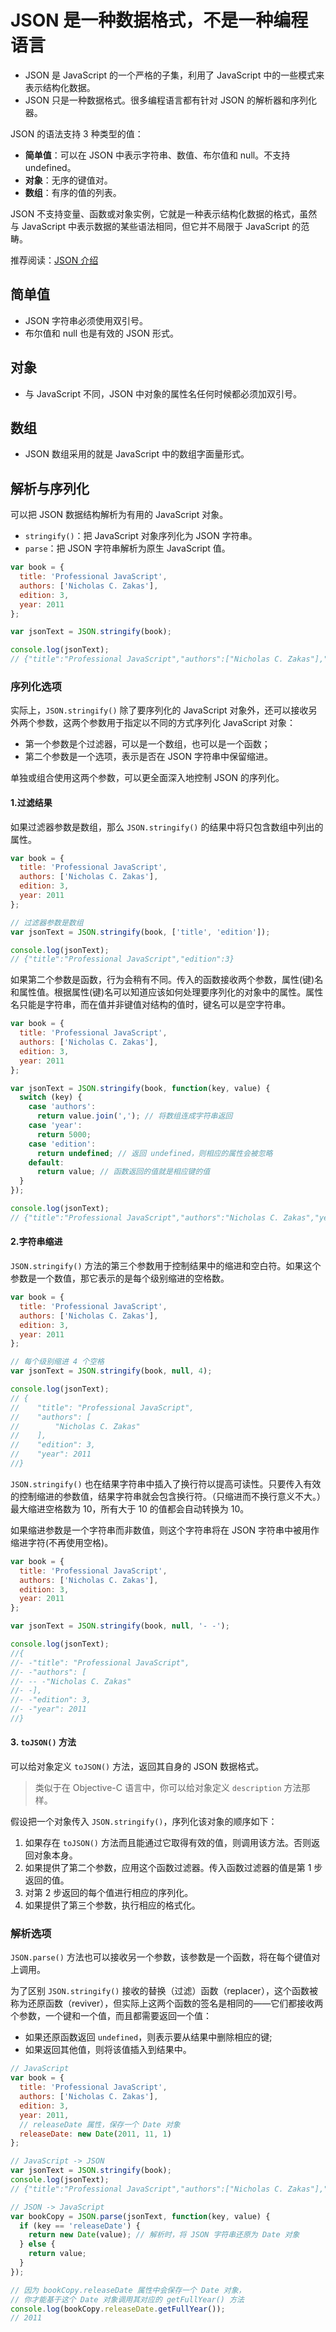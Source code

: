 # JSON 是一种数据格式，不是一种编程语言

* JSON 是 JavaScript 的一个严格的子集，利用了 JavaScript 中的一些模式来表示结构化数据。
* JSON 只是一种数据格式。很多编程语言都有针对 JSON 的解析器和序列化器。


JSON 的语法支持 3 种类型的值：
* **简单值**：可以在 JSON 中表示字符串、数值、布尔值和 null。不支持 undefined。
* **对象**：无序的键值对。
* **数组**：有序的值的列表。

JSON 不支持变量、函数或对象实例，它就是一种表示结构化数据的格式，虽然与 JavaScript 中表示数据的某些语法相同，但它并不局限于 JavaScript 的范畴。

推荐阅读：[JSON 介绍](http://www.json.org/json-zh.html)

## 简单值

* JSON 字符串必须使用双引号。
* 布尔值和 null 也是有效的 JSON 形式。


## 对象
* 与 JavaScript 不同，JSON 中对象的属性名任何时候都必须加双引号。


## 数组
* JSON 数组采用的就是 JavaScript 中的数组字面量形式。


## 解析与序列化

可以把 JSON 数据结构解析为有用的 JavaScript 对象。


* `stringify()`：把 JavaScript 对象序列化为 JSON 字符串。
* `parse`：把 JSON 字符串解析为原生 JavaScript 值。

```javascript
var book = {
  title: 'Professional JavaScript',
  authors: ['Nicholas C. Zakas'],
  edition: 3,
  year: 2011
};

var jsonText = JSON.stringify(book);

console.log(jsonText);
// {"title":"Professional JavaScript","authors":["Nicholas C. Zakas"],"edition":3,"year":2011}
```


### 序列化选项

实际上，`JSON.stringify()` 除了要序列化的 JavaScript 对象外，还可以接收另外两个参数，这两个参数用于指定以不同的方式序列化 JavaScript 对象：
* 第一个参数是个过滤器，可以是一个数组，也可以是一个函数；
* 第二个参数是一个选项，表示是否在 JSON 字符串中保留缩进。

单独或组合使用这两个参数，可以更全面深入地控制 JSON 的序列化。

#### 1.过滤结果

如果过滤器参数是数组，那么 `JSON.stringify()` 的结果中将只包含数组中列出的属性。

```javascript
var book = {
  title: 'Professional JavaScript',
  authors: ['Nicholas C. Zakas'],
  edition: 3,
  year: 2011
};

// 过滤器参数是数组
var jsonText = JSON.stringify(book, ['title', 'edition']);

console.log(jsonText);
// {"title":"Professional JavaScript","edition":3}
```

如果第二个参数是函数，行为会稍有不同。传入的函数接收两个参数，属性(键)名和属性值。根据属性(键)名可以知道应该如何处理要序列化的对象中的属性。属性名只能是字符串，而在值并非键值对结构的值时，键名可以是空字符串。

```javascript
var book = {
  title: 'Professional JavaScript',
  authors: ['Nicholas C. Zakas'],
  edition: 3,
  year: 2011
};

var jsonText = JSON.stringify(book, function(key, value) {
  switch (key) {
    case 'authors':
      return value.join(','); // 将数组连成字符串返回
    case 'year':
      return 5000;
    case 'edition':
      return undefined; // 返回 undefined，则相应的属性会被忽略
    default:
      return value; // 函数返回的值就是相应键的值
  }
});

console.log(jsonText);
// {"title":"Professional JavaScript","authors":"Nicholas C. Zakas","year":5000}
```

#### 2.字符串缩进

`JSON.stringify()` 方法的第三个参数用于控制结果中的缩进和空白符。如果这个参数是一个数值，那它表示的是每个级别缩进的空格数。

```javascript
var book = {
  title: 'Professional JavaScript',
  authors: ['Nicholas C. Zakas'],
  edition: 3,
  year: 2011
};

// 每个级别缩进 4 个空格
var jsonText = JSON.stringify(book, null, 4);

console.log(jsonText);
// {
//    "title": "Professional JavaScript",
//    "authors": [
//        "Nicholas C. Zakas"
//    ],
//    "edition": 3,
//    "year": 2011
//}
```

`JSON.stringify()` 也在结果字符串中插入了换行符以提高可读性。只要传入有效的控制缩进的参数值，结果字符串就会包含换行符。（只缩进而不换行意义不大。）最大缩进空格数为 10，所有大于 10 的值都会自动转换为 10。

如果缩进参数是一个字符串而非数值，则这个字符串将在 JSON 字符串中被用作缩进字符(不再使用空格)。

```javascript
var book = {
  title: 'Professional JavaScript',
  authors: ['Nicholas C. Zakas'],
  edition: 3,
  year: 2011
};

var jsonText = JSON.stringify(book, null, '- -');

console.log(jsonText);
//{
//- -"title": "Professional JavaScript",
//- -"authors": [
//- -- -"Nicholas C. Zakas"
//- -],
//- -"edition": 3,
//- -"year": 2011
//}
```

#### 3. `toJSON()` 方法

可以给对象定义 `toJSON()` 方法，返回其自身的 JSON 数据格式。

> 类似于在 Objective-C 语言中，你可以给对象定义 `description` 方法那样。

假设把一个对象传入 `JSON.stringify()`，序列化该对象的顺序如下：
1. 如果存在 `toJSON()` 方法而且能通过它取得有效的值，则调用该方法。否则返回对象本身。
2. 如果提供了第二个参数，应用这个函数过滤器。传入函数过滤器的值是第 1 步返回的值。
3. 对第 2 步返回的每个值进行相应的序列化。
4. 如果提供了第三个参数，执行相应的格式化。


### 解析选项

`JSON.parse()` 方法也可以接收另一个参数，该参数是一个函数，将在每个键值对上调用。

为了区别 `JSON.stringify()` 接收的替换（过滤）函数（replacer），这个函数被称为还原函数（reviver），但实际上这两个函数的签名是相同的——它们都接收两个参数，一个键和一个值，而且都需要返回一个值：
* 如果还原函数返回 `undefined`，则表示要从结果中删除相应的键;
* 如果返回其他值，则将该值插入到结果中。

```JavaScript
// JavaScript
var book = {
  title: 'Professional JavaScript',
  authors: ['Nicholas C. Zakas'],
  edition: 3,
  year: 2011,
  // releaseDate 属性，保存一个 Date 对象
  releaseDate: new Date(2011, 11, 1)
};

// JavaScript -> JSON
var jsonText = JSON.stringify(book);
console.log(jsonText);
// {"title":"Professional JavaScript","authors":["Nicholas C. Zakas"],"edition":3,"year":2011,"releaseDate":"2011-11-30T16:00:00.000Z"}

// JSON -> JavaScript
var bookCopy = JSON.parse(jsonText, function(key, value) {
  if (key == 'releaseDate') {
    return new Date(value); // 解析时，将 JSON 字符串还原为 Date 对象
  } else {
    return value;
  }
});

// 因为 bookCopy.releaseDate 属性中会保存一个 Date 对象，
// 你才能基于这个 Date 对象调用其对应的 getFullYear() 方法
console.log(bookCopy.releaseDate.getFullYear());
// 2011
```
